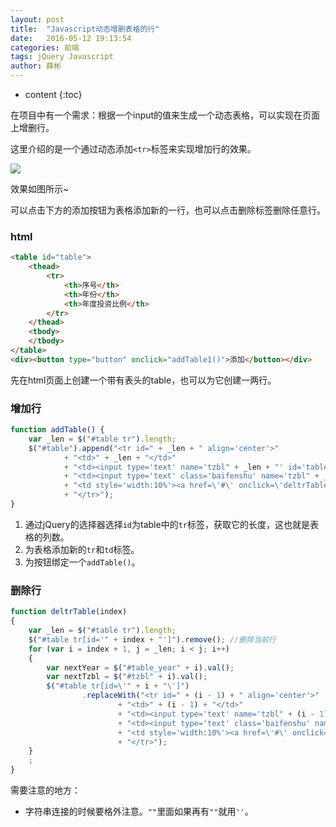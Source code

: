```yaml
---
layout: post
title:  "Javascript动态增删表格的行"
date:   2016-05-12 19:13:54
categories: 前端 
tags: jQuery Javascript
author: 薛彬
---
```


* content
{:toc}

在项目中有一个需求：根据一个input的值来生成一个动态表格，可以实现在页面上增删行。

这里介绍的是一个通过动态添加`<tr>`标签来实现增加行的效果。





![](http://i.imgur.com/0mslpR4.png)

效果如图所示~

可以点击下方的添加按钮为表格添加新的一行，也可以点击删除标签删除任意行。

### html

```html
<table id="table">
	<thead>
		<tr>
			<th>序号</th>
			<th>年份</th>
			<th>年度投资比例</th>
		</tr>
	</thead>
	<tbody>
	</tbody>
</table>
<div><button type="button" onclick="addTable1()">添加</button></div>
```

先在html页面上创建一个带有表头的table，也可以为它创建一两行。

### 增加行

```javascript
function addTable() {
    var _len = $("#table tr").length;
    $("#table").append("<tr id=" + _len + " align='center'>"
            + "<td>" + _len + "</td>"
            + "<td><input type='text' name='tzbl" + _len + "' id='table_year" + _len + "' /></td>"
            + "<td><input type='text' class='baifenshu' name='tzbl" + _len + "' id='tzbl" + _len + "' />&nbsp%</td>"
            + "<td style='width:10%'><a href=\'#\' onclick=\'deltrTable(" + _len + ")\'>删除</a></td>"
            + "</tr>");
}
```

1. 通过jQuery的选择器选择`id`为table中的`tr`标签，获取它的长度，这也就是表格的列数。
2. 为表格添加新的`tr`和`td`标签。
3. 为按钮绑定一个`addTable()`。

### 删除行

```javascript
function deltrTable(index)
{
    var _len = $("#table tr").length;
    $("#table tr[id='" + index + "']").remove(); //删除当前行
    for (var i = index + 1, j = _len; i < j; i++)
    {
        var nextYear = $("#table_year" + i).val();
        var nextTzbl = $("#tzbl" + i).val();
        $("#table tr[id=\'" + i + "\']")
                .replaceWith("<tr id=" + (i - 1) + " align='center'>"
                        + "<td>" + (i - 1) + "</td>"
                        + "<td><input type='text' name='tzbl" + (i - 1) + "' value='" + nextYear + "' id='table1_year" + (i - 1) + "'/></td>"
                        + "<td><input type='text' class='baifenshu' name='tzbl" + (i - 1) + "' value='" + nextTzbl + "' id='tzbl" + (i - 1) + "'/>&nbsp%</td>"
                        + "<td style='width:10%'><a href=\'#\' onclick=\'deltrTable1(" + (i - 1) + ")\'>删除</a></td>"
                        + "</tr>");
    }
    ;
}
```

需要注意的地方：

- 字符串连接的时候要格外注意。`""`里面如果再有`""`就用`''`。